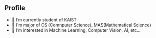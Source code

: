 ## Profile

- 🔭 I’m currently student of KAIST
- 🌱 I'm major of CS (Comnputer Science), MAS(Mathematical Science)
- 👯 I’m interested in Machine Learning, Computer Vision, AI, etc...




